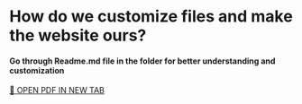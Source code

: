 <h1>How do we customize files and make the website ours?</h1>
<h4>Go through Readme.md file in the folder for better understanding and customization</h4>
<a href="public/README.pdf" target="_blank">📄 OPEN PDF IN NEW TAB</a>

